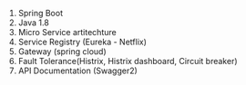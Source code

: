 1. Spring Boot
2. Java 1.8
3. Micro Service artitechture
4. Service Registry (Eureka - Netflix)
5. Gateway (spring cloud)
6. Fault Tolerance(Histrix, Histrix dashboard, Circuit breaker)
7. API Documentation (Swagger2)
